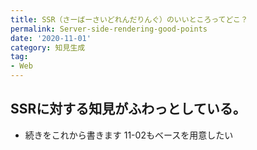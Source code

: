 ```yaml
---
title: SSR（さーばーさいどれんだりんぐ）のいいところってどこ？
permalink: Server-side-rendering-good-points
date: '2020-11-01'
category: 知見生成
tag:
- Web
---
```


## SSRに対する知見がふわっとしている。

- 続きをこれから書きます 11-02もベースを用意したい
